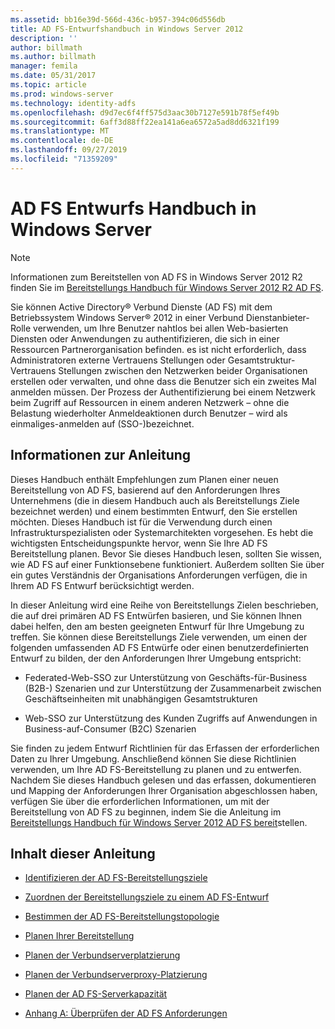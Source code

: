 ```yaml
---
ms.assetid: bb16e39d-566d-436c-b957-394c06d556db
title: AD FS-Entwurfshandbuch in Windows Server 2012
description: ''
author: billmath
ms.author: billmath
manager: femila
ms.date: 05/31/2017
ms.topic: article
ms.prod: windows-server
ms.technology: identity-adfs
ms.openlocfilehash: d9d7ec6f4ff575d3aac30b7127e591b78f5ef49b
ms.sourcegitcommit: 6aff3d88ff22ea141a6ea6572a5ad8dd6321f199
ms.translationtype: MT
ms.contentlocale: de-DE
ms.lasthandoff: 09/27/2019
ms.locfileid: "71359209"
---
```

# <a name="ad-fs-design-guide-in-windows-server"></a>AD FS Entwurfs Handbuch in Windows Server 


  
> [!NOTE]  
> Informationen zum Bereitstellen von AD FS in Windows Server 2012 R2 finden Sie im [Bereitstellungs Handbuch für Windows Server 2012 R2 AD FS](../../ad-fs/deployment/Windows-Server-2012-R2-AD-FS-Deployment-Guide.md).  
  
Sie können Active Directory® Verbund Dienste \(AD FS\) mit dem Betriebssystem Windows Server® 2012 in einer Verbund Dienstanbieter-Rolle verwenden, um Ihre Benutzer nahtlos bei allen Web\-basierten Diensten oder Anwendungen zu authentifizieren, die sich in einer Ressourcen Partnerorganisation befinden. es ist nicht erforderlich, dass Administratoren externe Vertrauens Stellungen oder Gesamtstruktur-Vertrauens Stellungen zwischen den Netzwerken beider Organisationen erstellen oder verwalten, und ohne dass die Benutzer sich ein zweites Mal anmelden müssen. Der Prozess der Authentifizierung bei einem Netzwerk beim Zugriff auf Ressourcen in einem anderen Netzwerk – ohne die Belastung wiederholter Anmeldeaktionen durch Benutzer – wird als einmaliges\-anmelden auf \(SSO-\)bezeichnet.  
  
## <a name="about-this-guide"></a>Informationen zur Anleitung  
Dieses Handbuch enthält Empfehlungen zum Planen einer neuen Bereitstellung von AD FS, basierend auf den Anforderungen Ihres Unternehmens \(die in diesem Handbuch auch als Bereitstellungs Ziele bezeichnet werden\) und einem bestimmten Entwurf, den Sie erstellen möchten. Dieses Handbuch ist für die Verwendung durch einen Infrastrukturspezialisten oder Systemarchitekten vorgesehen. Es hebt die wichtigsten Entscheidungspunkte hervor, wenn Sie Ihre AD FS Bereitstellung planen. Bevor Sie dieses Handbuch lesen, sollten Sie wissen, wie AD FS auf einer Funktionsebene funktioniert. Außerdem sollten Sie über ein gutes Verständnis der Organisations Anforderungen verfügen, die in Ihrem AD FS Entwurf berücksichtigt werden.  
  
In dieser Anleitung wird eine Reihe von Bereitstellungs Zielen beschrieben, die auf drei primären AD FS Entwürfen basieren, und Sie können Ihnen dabei helfen, den am besten geeigneten Entwurf für Ihre Umgebung zu treffen. Sie können diese Bereitstellungs Ziele verwenden, um einen der folgenden umfassenden AD FS Entwürfe oder einen benutzerdefinierten Entwurf zu bilden, der den Anforderungen Ihrer Umgebung entspricht:  
  
-   Federated-Web-SSO zur Unterstützung von Geschäfts\-für\-Business \(B2B-\) Szenarien und zur Unterstützung der Zusammenarbeit zwischen Geschäftseinheiten mit unabhängigen Gesamtstrukturen  
  
-   Web-SSO zur Unterstützung des Kunden Zugriffs auf Anwendungen in Business\-auf\-Consumer \(B2C\) Szenarien  
  
Sie finden zu jedem Entwurf Richtlinien für das Erfassen der erforderlichen Daten zu Ihrer Umgebung. Anschließend können Sie diese Richtlinien verwenden, um Ihre AD FS-Bereitstellung zu planen und zu entwerfen. Nachdem Sie dieses Handbuch gelesen und das erfassen, dokumentieren und Mapping der Anforderungen Ihrer Organisation abgeschlossen haben, verfügen Sie über die erforderlichen Informationen, um mit der Bereitstellung von AD FS zu beginnen, indem Sie die Anleitung im [Bereitstellungs Handbuch für Windows Server 2012 AD FS bereit](../../ad-fs/deployment/Windows-Server-2012-AD-FS-Deployment-Guide.md)stellen.  
  
## <a name="in-this-guide"></a>Inhalt dieser Anleitung  
  
-   [Identifizieren der AD FS-Bereitstellungsziele](Identifying-Your-AD-FS-Deployment-Goals.md)  
  
-   [Zuordnen der Bereitstellungsziele zu einem AD FS-Entwurf](Mapping-Your-Deployment-Goals-to-an-AD-FS-Design.md)  
  
-   [Bestimmen der AD FS-Bereitstellungstopologie](Determine-Your-AD-FS-Deployment-Topology.md)  
  
-   [Planen Ihrer Bereitstellung](Planning-Your-Deployment.md)  
  
-   [Planen der Verbundserverplatzierung](Planning-Federation-Server-Placement.md)  
  
-   [Planen der Verbundserverproxy-Platzierung](Planning-Federation-Server-Proxy-Placement.md)  
  
-   [Planen der AD FS-Serverkapazität](Planning-for-AD-FS-Server-Capacity.md)  
  
-   [Anhang A: Überprüfen der AD FS Anforderungen](Appendix-A--Reviewing-AD-FS-Requirements.md)  
  

